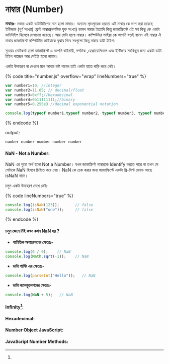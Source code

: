 # নাম্বার (Number)

**নাম্বারঃ-** মজার একটা ডাটাটাইপের নাম হলো নাম্বার। অন্যান্য ল্যাংগুয়েজ হয়তো এই নাম্বার কে ভাগ করা হয়েছে ইন্টিজার (পূর্ণ সংখ্যা) ফ্লোট নাম্বার(দশমিক যুক্ত সংখ্যা) ডাবল নাম্বার ইত্যাদি কিন্তু জাভাস্ক্রিপ্টে এই সব কিছু কে একটা ডাটাটাইপ হিসেবে দেখানোা হয়েছে। আর সেটা হলো নাম্বার। কম্পিউটার ভাইয়া কে আপনি যতই বলেন এই নাম্বার ঐ নাম্বার জাভাস্ক্রিপ্ট কম্পিউটার ভাইয়াকে বুঝায় দিবে সবগুলো কিন্তু নাম্বার ডাটা টাইপ।&#x20;

সুতরাং মোটকথা হলো জাভাস্ক্রিপ্ট এ আপনি বাইনারী, দশমিক ,হেক্সাডেসিমেল এবং ইন্টিজার সবকিছুর জন্য একটা ডাটা টাইপ পাচ্ছেন আর সেইটা হলো নাম্বার।&#x20;

একটা উদাহরণ না দেখলে মনে আবার কষ্ট পাবেন তাই একটা হাতে কড়ি করে নেই।

{% code title="number.js" overflow="wrap" lineNumbers="true" %}
```javascript
var number1=10; //integer
var number2=11.05; // decimal/float
var number3=0xff;//hexadecimal
var number4=0b11111111;//binary
var number5=0.255e3 //decimal exponential notation

console.log(typeof number1,typeof number2, typeof number3, typeof number4, typeof number5)
```
{% endcode %}

output:

```javascript
number number number number number
```

#### NaN - Not a Number:

NaN এর পুরো অর্থ হলো Not a Number। যখন জাভাস্ক্রিপ্ট নাম্বারকে Identify করতে পারে না তখন সে সেটাকে NaN হিসবে চিহ্নিত করে নেয়। NaN কে চেক করার জন্য জাভাস্কিপ্টে একটা প্রি-বিল্ট মেথড আছে isNaN নামে।

চলুন একটা উদাহরণ দেখে নেইঃ

{% code lineNumbers="true" %}
```javascript
console.log(isNaN(123));       // false
console.log(isNaN("one"));     // false
```
{% endcode %}

#### চলুন জেনে নিই কখন কখন NaN হয় ?

* **গাণিতিক অপারেশনের ক্ষেত্রেঃ-**

```javascript
console.log(0 / 0);    // NaN
console.log(Math.sqrt(-1));    // NaN
```

* **ডাটা পার্সিং এর ক্ষেত্রেঃ-**

```javascript
console.log(parseInt("Hello"));   // NaN
```

* **ডাটা ক্যালকুলেশনের ক্ষেত্রেঃ-**&#x20;

```javascript
console.log(NaN + 5);   // NaN
```

#### Infinity[^1]:&#x20;



#### Hexadecimal:

#### Number Object JavaScript:&#x20;

#### JavaScript Number Methods:

[^1]: 

